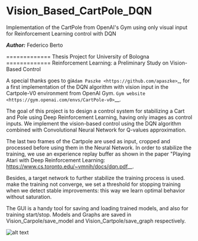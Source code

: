 # Vision_Based_CartPole_DQN
Implementation of the CartPole from OpenAI's Gym using only visual input 
for Reinforcement Learning control with DQN


***Author:*** Federico Berto

============= Thesis Project for University of Bologna =============
Reinforcement Learning: a Preliminary Study on Vision-Based Control

A special thanks goes to gi`Adam Paszke <https://github.com/apaszke>`_, 
for a first implementation of the DQN algorithm with vision input in
the Cartpole-V0 environment from OpenAI Gym.
`Gym website <https://gym.openai.com/envs/CartPole-v0>`__.

The goal of this project is to design a control system for stabilizing a
Cart and Pole using Deep Reinforcement Learning, having only images as 
control inputs. We implement the vision-based control using the DQN algorithm
combined with Convolutional Neural Network for Q-values approximation.

The last two frames of the Cartpole are used as input, cropped and processed 
before using them in the Neural Network. In order to stabilize the training,
we use an experience replay buffer as shown in the paper "Playing Atari with
Deep Reinforcement Learning:
 <https://www.cs.toronto.edu/~vmnih/docs/dqn.pdf>__.

Besides, a target network to further stabilize the training process is used.
make the training not converge, we set a threshold for stopping training
when we detect stable improvements: this way we learn optimal behavior
without saturation. 

The GUI is a handy tool for saving and loading trained models, and also for
training start/stop. Models and Graphs are saved in Vision_Carpole/save_model
and Vision_Cartpole/save_graph respectively.

![alt text](https://github.com/fedebberto/Vision_Based_CartPole_DQN/blob/save_model/save_graph/Cartpole_Vision_Stop-142_LastEpNum-20.png?raw=true)
